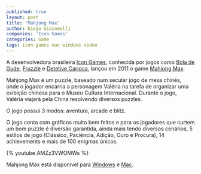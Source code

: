 ```yaml
---
published: true
layout: post
title: 'Mahjong Max'
author: Diego Giacomelli
companies: 'Icon Games'
categories: Game
tags: icon-games mac windows video
---
```

A desenvolvedora brasileira [Icon Games](http://www.icongames.com.br), conhecida por jogos como [Bola de Gude](http://www.icongames.com.br/gude.htm), [Fruzzle](http://www.icongames.com.br/fruzzle-pt.htm) e [Detetive Carioca](http://www.icongames.com.br/detetive.htm), lançou em 2011 o game [Mahjong Max](http://www.icongames.com.br/mmax-pt.htm).

Mahjong Max é um puzzle, baseado num secular jogo de mesa chinês, onde o jogador encarna a personagem Valéria na tarefa de organizar uma exibição chinesa para o Museu Cultura Internacional. Durante o jogo, Valéria viajará pela China resolvendo diversos puzzles.

O jogo possui 3 modos: aventura, arcade e blitz.

O jogo conta com gráficos muito bem feitos e para os jogadores que curtem um bom puzzle é diversão garantida, ainda mais tendo diversos cenários, 5 estilos de jogo (Clássico, Paciência, Adição, Ouro e Procura), 14 achievements e mais de 100 enigmas únicos.

{% youtube AMZz3VWOMWs %}

Mahjong Max está disponível para [Windows](http://www.icongames.com.br/eStore/catalog/product_info.php?products_id=52&amp;language=pt) e [Mac](http://www.icongames.com.br/eStore/catalog/product_info.php?products_id=51&amp;language=pt).